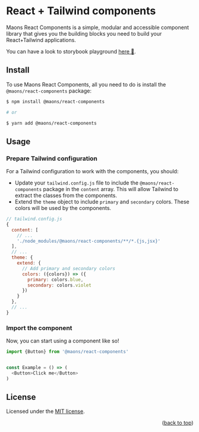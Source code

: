 <a name="readme-top"></a>

# React + Tailwind components

Maons React Components is a simple, modular and accessible component library that gives you the building blocks you need to build your React+Tailwind applications.

You can have a look to storybook playground [here 📝](https://main--63cea501d66c7f57c939718b.chromatic.com/).

## Install

To use Maons React Components, all you need to do is install the `@maons/react-components` package:

```sh
$ npm install @maons/react-components

# or 

$ yarn add @maons/react-components
```

## Usage

### Prepare Tailwind configuration

For a Tailwind configuration to work with the components, you should:

- Update your `tailwind.config.js` file to include the `@maons/react-components` package in the `content` array. This will allow Tailwind to extract the classes from the components.
- Extend the `theme` object to include `primary` and `secondary` colors. These colors will be used by the components.

```js
// tailwind.config.js 
{
  content: [
    // ...
    './node_modules/@maons/react-components/**/*.{js,jsx}'
  ],
  // ...
  theme: {
    extend: {
      // Add primary and secondary colors
      colors: ({colors}) => ({
        primary: colors.blue,
        secondary: colors.violet
      })
    }
  },
  // ...
}
```

### Import the component

Now, you can start using a component like so!

```js
import {Button} from '@maons/react-components'


const Example = () => (
  <Button>Click me</Button>
)
```

## License

Licensed under the [MIT license](https://github.com/rmoralp/maons/blob/main/react/components/LICENSE.md).

<p align="right">(<a href="#readme-top">back to top</a>)</p>
